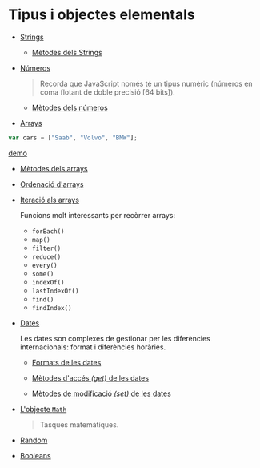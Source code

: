 Tipus i objectes elementals
======================

* [Strings](https://www.w3schools.com/js/js_strings.asp)

  * [Mètodes dels Strings](https://www.w3schools.com/js/js_strings.asp)

* [Números](https://www.w3schools.com/js/js_numbers.asp)
  > Recorda que JavaScript només té un tipus numèric (números en coma flotant de doble precisió [64 bits]).

  * [Mètodes dels números](https://www.w3schools.com/js/js_number_methods.asp)

* [Arrays](https://www.w3schools.com/js/js_arrays.asp)
```JavaScript
var cars = ["Saab", "Volvo", "BMW"];
```
  [demo](https://www.w3schools.com/js/tryit.asp?filename=tryjs_array_element)

  * [Mètodes dels arrays](https://www.w3schools.com/js/js_array_methods.asp)

  * [Ordenació d'arrays](https://www.w3schools.com/js/js_array_sort.asp)

  * [Iteració als arrays](https://www.w3schools.com/js/js_array_iteration.asp)

    Funcions molt interessants per recòrrer arrays:
    * `forEach()`
    * `map()`
    * `filter()`
    * `reduce()`
    * `every()`
    * `some()`
    * `indexOf()`
    * `lastIndexOf()`
    * `find()`
    * `findIndex()`

* [Dates](https://www.w3schools.com/js/js_dates.asp)

  Les dates son complexes de gestionar per les diferències internacionals: format i diferències horàries.

  * [Formats de les dates](https://www.w3schools.com/js/js_date_formats.asp)

  * [Mètodes d'accés *(get)* de les dates](https://www.w3schools.com/js/js_date_methods.asp)

  * [Mètodes de modificació *(set)* de les dates](https://www.w3schools.com/js/js_date_methods_set.asp)

* [L'objecte `Math`](https://www.w3schools.com/js/js_math.asp)
  > Tasques matemàtiques.

* [Random](https://www.w3schools.com/js/js_random.asp)

* [Booleans](https://www.w3schools.com/js/js_booleans.asp)
